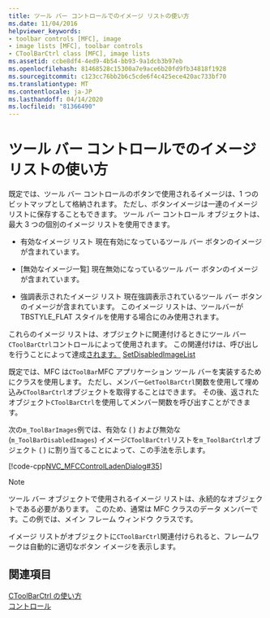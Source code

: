 ```yaml
---
title: ツール バー コントロールでのイメージ リストの使い方
ms.date: 11/04/2016
helpviewer_keywords:
- toolbar controls [MFC], image
- image lists [MFC], toolbar controls
- CToolBarCtrl class [MFC], image lists
ms.assetid: ccbe8df4-4ed9-4b54-bb93-9a1dcb3b97eb
ms.openlocfilehash: 81468528c15300a7e9ace6b20fd9fb34818f1928
ms.sourcegitcommit: c123cc76bb2b6c5cde6f4c425ece420ac733bf70
ms.translationtype: MT
ms.contentlocale: ja-JP
ms.lasthandoff: 04/14/2020
ms.locfileid: "81366490"
---
```

# <a name="using-image-lists-in-a-toolbar-control"></a>ツール バー コントロールでのイメージ リストの使い方

既定では、ツール バー コントロールのボタンで使用されるイメージは、1 つのビットマップとして格納されます。 ただし、ボタンイメージは一連のイメージリストに保存することもできます。 ツール バー コントロール オブジェクトは、最大 3 つの個別のイメージ リストを使用できます。

- 有効なイメージ リスト 現在有効になっているツール バー ボタンのイメージが含まれています。

- [無効なイメージ一覧] 現在無効になっているツール バー ボタンのイメージが含まれています。

- 強調表示されたイメージ リスト 現在強調表示されているツール バー ボタンのイメージが含まれています。 このイメージ リストは、ツールバーがTBSTYLE_FLAT スタイルを使用する場合にのみ使用されます。

これらのイメージ リストは、オブジェクトに関連付けるときにツール バー`CToolBarCtrl`コントロールによって使用されます。 この関連付けは、呼び出しを行うことによって達成[されます](../mfc/reference/ctoolbarctrl-class.md#setimagelist)[。](../mfc/reference/ctoolbarctrl-class.md#sethotimagelist) [SetDisabledImageList](../mfc/reference/ctoolbarctrl-class.md#setdisabledimagelist)

既定では、MFC は`CToolBar`MFC アプリケーション ツール バーを実装するためにクラスを使用します。 ただし、メンバー`GetToolBarCtrl`関数を使用して埋め込み`CToolBarCtrl`オブジェクトを取得することはできます。 その後、返されたオブジェクト`CToolBarCtrl`を使用してメンバー関数を呼び出すことができます。

次の`m_ToolBarImages`例では、有効な ( ) および無効な (`m_ToolBarDisabledImages`) イメージ`CToolBarCtrl`リストを`m_ToolBarCtrl`オブジェクト ( ) に割り当てることによって、この手法を示します。

[!code-cpp[NVC_MFCControlLadenDialog#35](../mfc/codesnippet/cpp/using-image-lists-in-a-toolbar-control_1.cpp)]

> [!NOTE]
> ツール バー オブジェクトで使用されるイメージ リストは、永続的なオブジェクトである必要があります。 このため、通常は MFC クラスのデータ メンバーです。この例では、メイン フレーム ウィンドウ クラスです。

イメージ リストがオブジェクトに`CToolBarCtrl`関連付けられると、フレームワークは自動的に適切なボタン イメージを表示します。

## <a name="see-also"></a>関連項目

[CToolBarCtrl の使い方](../mfc/using-ctoolbarctrl.md)<br/>
[コントロール](../mfc/controls-mfc.md)
